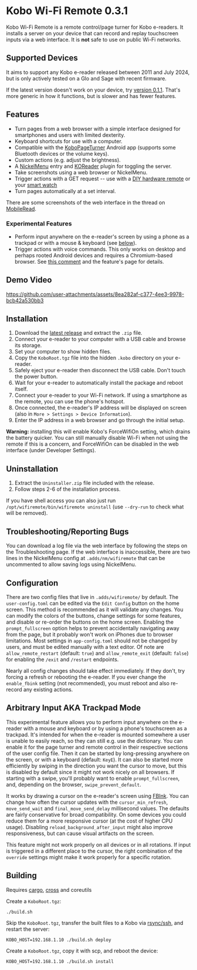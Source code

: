 # Kobo Wi-Fi Remote 0.3.1

Kobo Wi-Fi Remote is a remote control/page turner for Kobo e-readers. It installs a server on your device that can record and replay touchscreen inputs via a web interface. It is **not** safe to use on public Wi-Fi networks.

## Supported Devices

It aims to support any Kobo e-reader released between 2011 and July 2024, but is only actively tested on a Glo and Sage with recent firmware.

If the latest version doesn't work on your device, try [version 0.1.1](https://github.com/sublipri/kobo-wifi-remote/releases/tag/v0.1.1). That's more generic in how it functions, but is slower and has fewer features.

## Features

- Turn pages from a web browser with a simple interface designed for smartphones and users with limited dexterity.
- Keyboard shortcuts for use with a computer.
- Compatible with the [KoboPageTurner](https://github.com/tylpk1216/KoboPageTurner) Android app (supports some Bluetooth devices or the volume keys).
- Custom actions (e.g. adjust the brightness).
- A [NickelMenu](https://pgaskin.net/NickelMenu/) entry and [KOReader](https://koreader.rocks/) plugin for toggling the server.
- Take screenshots using a web browser or NickelMenu.
- Trigger actions with a GET request -- use with a [DIY hardware remote](https://www.mobileread.com/forums/showpost.php?p=4351236&postcount=28) or your [smart watch](https://www.mobileread.com/forums/showpost.php?p=4376646&postcount=30)
- Turn pages automatically at a set interval.

There are some screenshots of the web interface in the thread on [MobileRead](https://www.mobileread.com/forums/showthread.php?t=355368).

### Experimental Features

- Perform input anywhere on the e-reader's screen by using a phone as a trackpad or with a mouse & keyboard (see [below](#arbitrary-input-aka-trackpad-mode)).
- Trigger actions with voice commands. This only works on desktop and perhaps rooted Android devices and requires a Chromium-based browser. See [this comment](https://github.com/sublipri/kobo-wifi-remote/issues/1#issuecomment-2044426815) and the feature's page for details.

## Demo Video

https://github.com/user-attachments/assets/8ea282af-c377-4ee3-9978-bcb42a530bb3

## Installation

1. Download the [latest release](https://github.com/sublipri/kobo-wifi-remote/releases/download/v0.3.1/KoboWiFiRemote-0.3.1.zip) and extract the `.zip` file.
1. Connect your e-reader to your computer with a USB cable and browse its storage.
1. Set your computer to show hidden files.
1. Copy the `KoboRoot.tgz` file into the hidden `.kobo` directory on your e-reader.
1. Safely eject your e-reader then disconnect the USB cable. Don't touch the power button.
1. Wait for your e-reader to automatically install the package and reboot itself.
1. Connect your e-reader to your Wi-Fi network. If using a smartphone as the remote, you can use the phone's hotspot.
1. Once connected, the e-reader's IP address will be displayed on screen (also in `More > Settings > Device Information`).
1. Enter the IP address in a web browser and go through the initial setup.

**Warning:** installing this will enable Kobo's ForceWifiOn setting, which drains the battery quicker. You can still manually disable Wi-Fi when not using the remote if this is a concern, and ForceWifiOn can be disabled in the web interface (under Developer Settings).

## Uninstallation

1. Extract the `Uninstaller.zip` file included with the release.
1. Follow steps 2-6 of the installation process.

If you have shell access you can also just run `/opt/wifiremote/bin/wifiremote uninstall` (use `--dry-run` to check what will be removed).

## Troubleshooting/Reporting Bugs

You can download a log file via the web interface by following the steps on the Troubleshooting page. If the web interface is inaccessible, there are two lines in the NickelMenu config at `.adds/nm/wifiremote` that can be uncommented to allow saving logs using NickelMenu.

## Configuration

There are two config files that live in `.adds/wifiremote/` by default. The `user-config.toml` can be edited via the `Edit Config` button on the home screen. This method is recommended as it will validate any changes. You can modify the colors of the buttons, change settings for some features, and disable or re-order the buttons on the home screen. Enabling the `prompt_fullscreen` option helps to prevent accidentally navigating away from the page, but it probably won't work on iPhones due to browser limitations. Most settings in `app-config.toml` should not be changed by users, and must be edited manually with a text editor. Of note are `allow_remote_restart` (default: `true`) and `allow_remote_exit` (default: `false`) for enabling the `/exit` and `/restart` endpoints.

Nearly all config changes should take effect immediately. If they don't, try forcing a refresh or rebooting the e-reader. If you ever change the `enable_fbink` setting (not recommended), you must reboot and also re-record any existing actions.

## Arbitrary Input AKA Trackpad Mode

This experimental feature allows you to perform input anywhere on the e-reader with a mouse and keyboard or by using a phone's touchscreen as a trackpad. It's intended for when the e-reader is mounted somewhere a user is unable to easily reach, so they can still e.g. use the dictionary. You can enable it for the page turner and remote control in their respective sections of the user config file. Then it can be started by long-pressing anywhere on the screen, or with a keyboard (default: `KeyE`). It can also be started more efficiently by swiping in the direction you want the cursor to move, but this is disabled by default since it might not work nicely on all browsers. If starting with a swipe, you'll probably want to enable `prompt_fullscreen`, and, depending on the browser, `swipe_prevent_default`.

It works by drawing a cursor on the e-reader's screen using [FBInk](https://github.com/NiLuJe/FBInk). You can change how often the cursor updates with the `cursor_min_refresh`, `move_send_wait` and `final_move_send_delay` millisecond values. The defaults are fairly conservative for broad compatibility.  On some devices you could reduce them for a more responsive cursor (at the cost of higher CPU usage). Disabling `reload_background_after_input` might also improve responsiveness, but can cause visual artifacts on the screen.

This feature might not work properly on all devices or in all rotations. If input is triggered in a different place to the cursor, the right combination of the `override` settings might make it work properly for a specific rotation.

## Building

Requires [cargo](https://doc.rust-lang.org/cargo/getting-started/installation.html), [cross](https://github.com/cross-rs/cross/) and coreutils

Create a `KoboRoot.tgz`:

`./build.sh`

Skip the `KoboRoot.tgz`, transfer the built files to a Kobo via [rsync/ssh](https://www.mobileread.com/forums/showthread.php?t=254214), and restart the server:

`KOBO_HOST=192.168.1.10 ./build.sh deploy`

Create a `KoboRoot.tgz`, copy it with scp, and reboot the device:

`KOBO_HOST=192.168.1.10 ./build.sh install`
